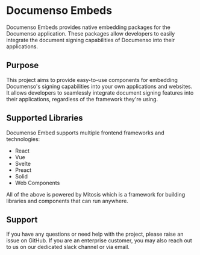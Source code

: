 # Documenso Embeds

Documenso Embeds provides native embedding packages for the Documenso application. These packages allow developers to easily integrate the document signing capabilities of Documenso into their applications.

## Purpose

This project aims to provide easy-to-use components for embedding Documenso's signing capabilities into your own applications and websites. It allows developers to seamlessly integrate document signing features into their applications, regardless of the framework they're using.

## Supported Libraries

Documenso Embed supports multiple frontend frameworks and technologies:

- React
- Vue
- Svelte
- Preact
- Solid
- Web Components

All of the above is powered by Mitosis which is a framework for building libraries and components that can run anywhere.

## Support

If you have any questions or need help with the project, please raise an issue on GitHub. If you are an enterprise customer, you may also reach out to us on our dedicated slack channel or via email.
